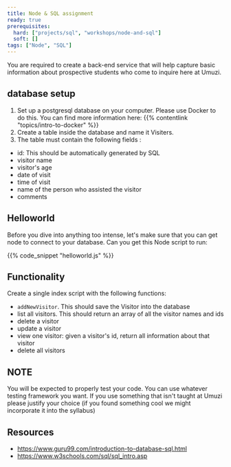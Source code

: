```yaml
---
title: Node & SQL assignment
ready: true
prerequisites:
  hard: ["projects/sql", "workshops/node-and-sql"]
  soft: []
tags: ["Node", "SQL"]
---
```


You are required to create a back-end service that will help capture basic information about prospective students who come to inquire here at Umuzi.

## database setup

1. Set up a postgresql database on your computer. Please use Docker to do this. You can find more information here: {{% contentlink "topics/intro-to-docker" %}}
2. Create a table inside the database and name it Visiters.
3. The table must contain the following fields :

- id: This should be automatically generated by SQL
- visitor name
- visitor's age
- date of visit
- time of visit
- name of the person who assisted the visitor
- comments

## Helloworld

Before you dive into anything too intense, let's make sure that you can get node to connect to your database. Can you get this Node script to run:

{{% code_snippet "helloworld.js" %}}

## Functionality

Create a single index script with the following functions:

- `addNewVisitor`. This should save the Visitor into the database
- list all visitors. This should return an array of all the visitor names and ids
- delete a visitor
- update a visitor
- view one visitor: given a visitor's id, return all information about that visitor
- delete all visitors

## NOTE

You will be expected to properly test your code. You can use whatever testing framework you want. If you use something that isn't taught at Umuzi please justify your choice (if you found something cool we might incorporate it into the syllabus)

## Resources

- https://www.guru99.com/introduction-to-database-sql.html
- https://www.w3schools.com/sql/sql_intro.asp
